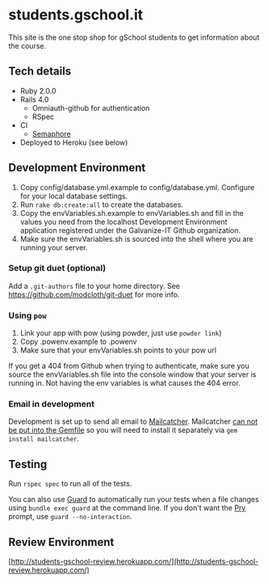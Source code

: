 # students.gschool.it

This site is the one stop shop for gSchool students to get information about the course.

## Tech details

* Ruby 2.0.0
* Rails 4.0
  * Omniauth-github for authentication
  * RSpec
* CI
  * [Semaphore](https://semaphoreapp.com/Galvanize-dev/students-gschool-it)
* Deployed to Heroku (see below)


## Development Environment

1. Copy config/database.yml.example to config/database.yml. Configure for your local database settings.
1. Run `rake db:create:all` to create the databases.
1. Copy the envVariables.sh.example to envVariables.sh and fill in the values you need from the localhost Development Environment application registered under the Galvanize-IT Github organization.
1. Make sure the envVariables.sh is sourced into the shell where you are running your server.

### Setup git duet (optional)

Add a `.git-authors` file to your home directory.  See https://github.com/modcloth/git-duet for more info.

### Using `pow`

1. Link your app with pow (using powder, just use `powder link`)
1. Copy .powenv.example to .powenv
1. Make sure that your envVariables.sh points to your pow url

If you get a 404 from Github when trying to authenticate, make sure you source the envVariables.sh file into the console
window that your server is running in. Not having the env variables is what causes the 404 error.

### Email in development
Development is set up to send all email to [Mailcatcher](http://mailcatcher.me/). Mailcatcher [can not be put into the Gemfile](http://mailcatcher.me/#bundler) so you will need to install it separately via `gem install mailcatcher`.

## Testing
Run `rspec spec` to run all of the tests.

You can also use [Guard](https://github.com/guard/guard) to automatically run your tests when a file changes using
`bundle exec guard` at the command line. If you don't want the [Pry](https://github.com/pry/pry) prompt, use `guard --no-interaction`.

## Review Environment
[http://students-gschool-review.herokuapp.com/](http://students-gschool-review.herokuapp.com/)